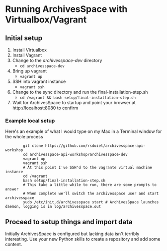 
# Running ArchivesSpace with Virtualbox/Vagrant

## Initial setup

1. Install Virtualbox
2. Install Vagrant
3. Change to the *archivesspace-dev* directory
    - `cd archivesspace-dev`
4. Bring up vagrant
   - `vagrant up`
5. SSH into vagrant instance
   - `vagrant ssh`
6. Change to the sync directory and run the final-installation-step.sh
   - `cd /vagrant && bash setup/final-installation-step.sh`
7. Wait for ArchivesSpace to startup and point your browser at http://localhost:8080 to confirm

### Example local setup

Here's an example of what I would type on my Mac in a Terminal window for the whole process

```
        git clone https://github.com/rsdoiel/archivesspace-api-workshop
        cd archivesspace-api-workshop/archivesspace-dev
        vagrant up
        vagrant ssh
        # At this point I've SSH'd to the vagrante virtual machine instance
        cd /vagrant
        bash setup/final-installation-step.sh
        # This take a little while to run, there are some prompts to answer
        # When complete we'll switch the archivesspace user and start archivesspace
        sudo /etc/init.d/archivesspace start # ArchivesSpace launches daemon, logging is in log/archivesspace.out
```

## Proceed to setup things and import data

Initially ArchivesSpace is configured but lacking data isn't terribly interesting. 
Use your new Python skills to create a repository and add some content.


